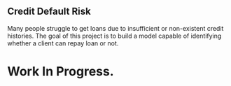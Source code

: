 ## Credit Default Risk
Many people struggle to get loans due to insufficient or non-existent credit histories. 
The goal of this project is to build a model capable of identifying whether a client can repay loan or not.

# Work In Progress.